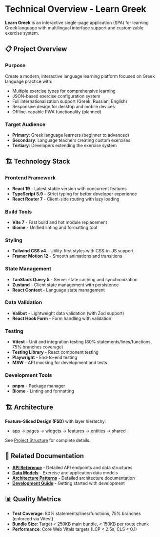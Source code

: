# Technical Overview - Learn Greek

**Learn Greek** is an interactive single-page application (SPA) for learning Greek language with multilingual interface
support and customizable exercise system.

## 📋 Project Overview

### Purpose

Create a modern, interactive language learning platform focused on Greek language practice with:

- Multiple exercise types for comprehensive learning
- JSON-based exercise configuration system
- Full internationalization support (Greek, Russian, English)
- Responsive design for desktop and mobile devices
- Offline-capable PWA functionality (planned)

### Target Audience

- **Primary**: Greek language learners (beginner to advanced)
- **Secondary**: Language teachers creating custom exercises
- **Tertiary**: Developers extending the exercise system

## 🏗️ Technology Stack

### Frontend Framework

- **React 19** - Latest stable version with concurrent features
- **TypeScript 5.9** - Strict typing for better developer experience
- **React Router 7** - Client-side routing with lazy loading

### Build Tools

- **Vite 7** - Fast build and hot module replacement
- **Biome** - Unified linting and formatting tool

### Styling

- **Tailwind CSS v4** - Utility-first styles with CSS-in-JS support
- **Framer Motion 12** - Smooth animations and transitions

### State Management

- **TanStack Query 5** - Server state caching and synchronization
- **Zustand** - Client state management with persistence
- **React Context** - Language state management

### Data Validation

- **Valibot** - Lightweight data validation (with Zod support)
- **React Hook Form** - Form handling with validation

### Testing

- **Vitest** - Unit and integration testing (80% statements/lines/functions, 75% branches coverage)
- **Testing Library** - React component testing
- **Playwright** - End-to-end testing
- **MSW** - API mocking for development and tests

### Development Tools

- **pnpm** - Package manager
- **Biome** - Linting and formatting

## 🏗️ Architecture

**Feature-Sliced Design (FSD)** with layer hierarchy:

- app → pages → widgets → features → entities → shared

See [Project Structure](../architecture/project-structure.md) for complete details.

## 🔗 Related Documentation

- **[API Reference](api-specification.md)** - Detailed API endpoints and data structures
- **[Data Models](data-models.md)** - Exercise and application data models
- **[Architecture Patterns](../architecture/)** - Detailed architecture documentation
- **[Development Guide](../guides/getting-started.md)** - Getting started with development

## 📊 Quality Metrics

- **Test Coverage**: 80% statements/lines/functions, 75% branches (enforced via Vitest)
- **Bundle Size**: Target < 250KB main bundle, < 150KB per route chunk
- **Performance**: Core Web Vitals targets (LCP < 2.5s, CLS < 0.1)
